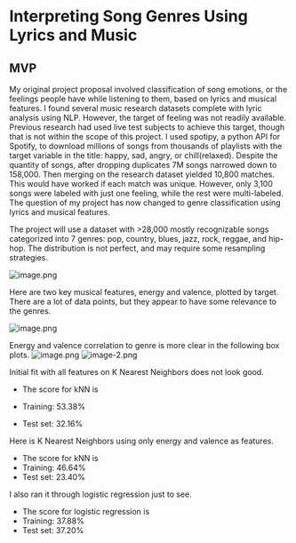 # Interpreting Song Genres Using Lyrics and Music

## MVP

My original project proposal involved classification of song emotions, or the feelings people have while listening to them, based on lyrics and musical features. I found several music research datasets complete with lyric analysis using NLP. However, the target of feeling was not readily available. Previous research had used live test subjects to achieve this target, though that is not within the scope of this project. I used spotipy, a python API for Spotify, to download millions of songs from thousands of playlists with the target variable in the title: happy, sad, angry, or chill(relaxed). Despite the quantity of songs, after dropping duplicates 7M songs narrowed down to 158,000. Then merging on the research dataset yielded 10,800 matches. This would have worked if each match was unique. However, only 3,100 songs were labeled with just one feeling, while the rest were multi-labeled. The question of my project has now changed to genre classification using lyrics and musical features.

The project will use a dataset with >28,000 mostly recognizable songs categorized into 7 genres: pop, country, blues, jazz, rock, reggae, and hip-hop. The distribution is not perfect, and may require some resampling strategies.

![image.png](attachment:image.png)

Here are two key musical features, energy and valence, plotted by target. There are a lot of data points, but they appear to have some relevance to the genres.

![image.png](attachment:image.png)

Energy and valence correlation to genre is more clear in the following box plots.
![image.png](attachment:image.png)
![image-2.png](attachment:image-2.png)

Initial fit with all features on K Nearest Neighbors does not look good.

- The score for kNN is

- Training:  53.38%

- Test set:  32.16%

Here is K Nearest Neighbors using only energy and valence as features.

- The score for kNN is
- Training:  46.64%
- Test set:  23.40%

I also ran it through logistic regression just to see.

- The score for logistic regression is
- Training:  37.88%
- Test set:  37.20%
